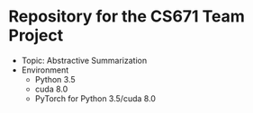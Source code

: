 # Repository for the CS671 Team Project
- Topic: Abstractive Summarization
- Environment
	- Python 3.5
	- cuda 8.0
	- PyTorch for Python 3.5/cuda 8.0
